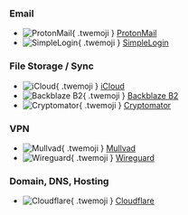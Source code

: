 ### Email

<div class="grid cards" markdown>

- ![ProtonMail](/assets/img/uses-this/ProtonMail.png){ .twemoji } [ProtonMail](https://protonmail.com/)
- ![SimpleLogin](/assets/img/uses-this/SimpleLogin.svg){ .twemoji } [SimpleLogin](https://simplelogin.io/)

</div>

### File Storage / Sync

<div class="grid cards" markdown>

- ![iCloud](/assets/img/uses-this/iCloud.png){ .twemoji } [iCloud](https://www.icloud.com/)
- ![Backblaze B2](/assets/img/uses-this/Backblaze.svg){ .twemoji } [Backblaze B2](https://www.backblaze.com/b2/cloud-storage.html)
- ![Cryptomator](/assets/img/uses-this/Cryptomator.svg){ .twemoji } [Cryptomator](https://cryptomator.org/)

</div>
  
### VPN

<div class="grid cards" markdown>

- ![Mullvad](/assets/img/uses-this/Mullvad.svg){ .twemoji } [Mullvad](https://mullvad.net/)
- ![Wireguard](/assets/img/uses-this/Wireguard.svg){ .twemoji } [Wireguard](https://www.wireguard.com/)

</div>
  
### Domain, DNS, Hosting

<div class="grid cards" markdown>

- ![Cloudflare](/assets/img/uses-this/Cloudflare.svg){ .twemoji } [Cloudflare](https://www.cloudflare.com/)

</div>
